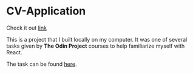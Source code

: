 # CV-Application

Check it out [link](https://hix160.github.io/CV-Application/)

This is a project that I built locally on my computer. It was one of several tasks given by **The Odin Project** courses to help familiarize myself with React.

The task can be found [here](https://www.theodinproject.com/lessons/node-path-react-new-cv-application).
